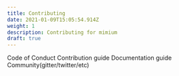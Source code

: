 ```yaml
---
title: Contributing
date: 2021-01-09T15:05:54.914Z
weight: 1
description: Contributing for mimium
draft: true
---
```

Code of Conduct
Contribution guide
Documentation guide
Community(gitter/twitter/etc)